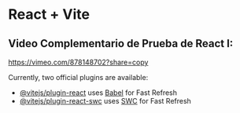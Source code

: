 # React + Vite

<h2> Video Complementario de Prueba de React I: </h2>
<a href="https://vimeo.com/878148702?share=copy">https://vimeo.com/878148702?share=copy</a>

Currently, two official plugins are available:

- [@vitejs/plugin-react](https://github.com/vitejs/vite-plugin-react/blob/main/packages/plugin-react/README.md) uses [Babel](https://babeljs.io/) for Fast Refresh
- [@vitejs/plugin-react-swc](https://github.com/vitejs/vite-plugin-react-swc) uses [SWC](https://swc.rs/) for Fast Refresh
